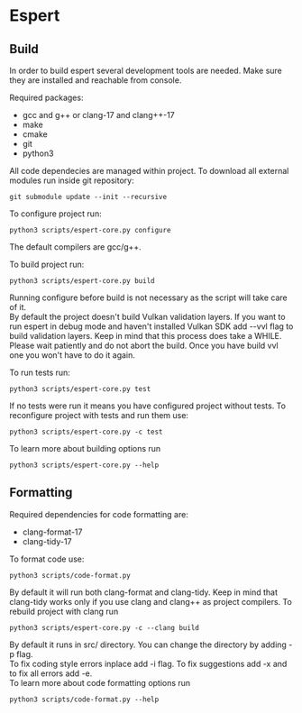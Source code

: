 # Espert

## Build

In order to build espert several development tools are needed. Make sure they are installed and reachable from console.

Required packages:
- gcc and g++ or clang-17 and clang++-17
- make
- cmake
- git
- python3

All code dependecies are managed within project. To download all external modules run inside git repository:
```
git submodule update --init --recursive
```

To configure project run:
```
python3 scripts/espert-core.py configure
```
The default compilers are gcc/g++.

To build project run:
```
python3 scripts/espert-core.py build
```
Running configure before build is not necessary as the script will take care of it. \
By default the project doesn't build Vulkan validation layers. If you want to run espert in debug mode and haven't installed Vulkan SDK add --vvl flag to build validation layers. Keep in mind that this process does take a WHILE. Please wait patiently and do not abort the build. Once you have build vvl one you won't have to do it again.

To run tests run:
```
python3 scripts/espert-core.py test
```
If no tests were run it means you have configured project without tests.
To reconfigure project with tests and run them use:
```
python3 scripts/espert-core.py -c test
```
To learn more about building options run
```
python3 scripts/espert-core.py --help
```

## Formatting

Required dependencies for code formatting are:
- clang-format-17
- clang-tidy-17

To format code use:
```
python3 scripts/code-format.py
```
By default it will run both clang-format and clang-tidy. Keep in mind that clang-tidy works only if you use clang and clang++ as project compilers. To rebuild project with clang run
```
python3 scripts/espert-core.py -c --clang build
```
By default it runs in src/ directory. You can change the directory by adding -p flag.\
To fix coding style errors inplace add -i flag. To fix suggestions add -x and to fix all errors add -e.\
To learn more about code formatting options run
```
python3 scripts/code-format.py --help
```